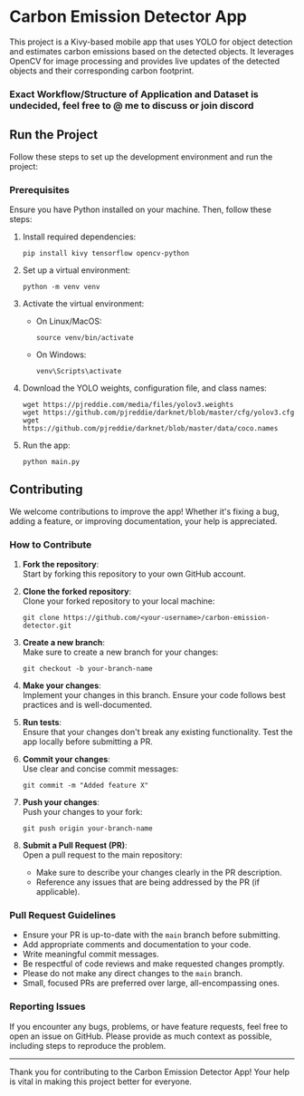 # Carbon Emission Detector App

This project is a Kivy-based mobile app that uses YOLO for object detection and estimates carbon emissions based on the detected objects. It leverages OpenCV for image processing and provides live updates of the detected objects and their corresponding carbon footprint.

### Exact Workflow/Structure of Application and Dataset is undecided, feel free to @ me to discuss or join discord 


## Run the Project

Follow these steps to set up the development environment and run the project:

### Prerequisites
Ensure you have Python installed on your machine. Then, follow these steps:

1. Install required dependencies:
   ```
   pip install kivy tensorflow opencv-python
   ```

2. Set up a virtual environment:
   ```
   python -m venv venv
   ```

3. Activate the virtual environment:
   - On Linux/MacOS:
     ```
     source venv/bin/activate
     ```
   - On Windows:
     ```
     venv\Scripts\activate
     ```

4. Download the YOLO weights, configuration file, and class names:
   ```
   wget https://pjreddie.com/media/files/yolov3.weights
   wget https://github.com/pjreddie/darknet/blob/master/cfg/yolov3.cfg
   wget https://github.com/pjreddie/darknet/blob/master/data/coco.names
   ```


5. Run the app:
   ```
   python main.py
   ```

## Contributing

We welcome contributions to improve the app! Whether it's fixing a bug, adding a feature, or improving documentation, your help is appreciated.

### How to Contribute

1. **Fork the repository**:  
   Start by forking this repository to your own GitHub account.

2. **Clone the forked repository**:  
   Clone your forked repository to your local machine:
   ```
   git clone https://github.com/<your-username>/carbon-emission-detector.git
   ```

3. **Create a new branch**:  
   Make sure to create a new branch for your changes:
   ```
   git checkout -b your-branch-name
   ```

4. **Make your changes**:  
   Implement your changes in this branch. Ensure your code follows best practices and is well-documented.

5. **Run tests**:  
   Ensure that your changes don't break any existing functionality. Test the app locally before submitting a PR.

6. **Commit your changes**:  
   Use clear and concise commit messages:
   ```
   git commit -m "Added feature X" 
   ```

7. **Push your changes**:  
   Push your changes to your fork:
   ```
   git push origin your-branch-name
   ```

8. **Submit a Pull Request (PR)**:  
   Open a pull request to the main repository:
   - Make sure to describe your changes clearly in the PR description.
   - Reference any issues that are being addressed by the PR (if applicable).

### Pull Request Guidelines

- Ensure your PR is up-to-date with the `main` branch before submitting.
- Add appropriate comments and documentation to your code.
- Write meaningful commit messages.
- Be respectful of code reviews and make requested changes promptly.
- Please do not make any direct changes to the `main` branch.
- Small, focused PRs are preferred over large, all-encompassing ones.

### Reporting Issues

If you encounter any bugs, problems, or have feature requests, feel free to open an issue on GitHub. Please provide as much context as possible, including steps to reproduce the problem.

---

Thank you for contributing to the Carbon Emission Detector App! Your help is vital in making this project better for everyone.


